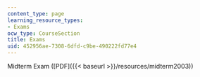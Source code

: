 ```yaml
---
content_type: page
learning_resource_types:
- Exams
ocw_type: CourseSection
title: Exams
uid: 452956ae-7308-6dfd-c9be-490222fd77e4
---
```


Midterm Exam ([PDF]({{< baseurl >}}/resources/midterm2003))
